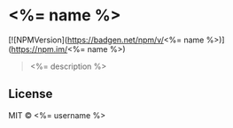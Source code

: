 # <%= name %>

[![NPMVersion](https://badgen.net/npm/v/<%= name %>)](https://npm.im/<%= name %>)

> <%= description %>

## License

MIT &copy; <%= username %>
